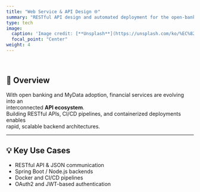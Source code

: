 ```yaml
---
title: "Web Service & API Design 🌐"
summary: "RESTful API design and automated deployment for the open-banking era"
type: tech
image:
  caption: 'Image credit: [**Unsplash**](https://unsplash.com/ko/%EC%82%AC%EC%A7%84/%EC%95%A0%ED%94%8C-%EC%BB%B4%ED%93%A8%ED%84%B0%EB%A5%BC-%EC%82%AC%EC%9A%A9%ED%95%98%EB%8A%94-%EB%82%A8%EC%9E%90-iEiUITs149M)'
  focal_point: "Center"
weight: 4
---
```


<br>

## 📌 Overview  
With open banking and MyData adoption, financial services are evolving into an  
interconnected **API ecosystem**.  
Building RESTful APIs, CI/CD pipelines, and containerized deployments enables  
rapid, scalable backend architectures.  

---

## 💡 Key Use Cases  
- RESTful API & JSON communication  
- Spring Boot / Node.js backends  
- Docker and CI/CD pipelines  
- OAuth2 and JWT-based authentication  

<style>
  .article-container h1,
  .article-container h2,
  .article-container h3,
  .article-container p,
  .article-container li {
    text-align: justify;
    word-break: keep-all;
  }
</style>
